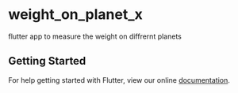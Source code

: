 # weight_on_planet_x

flutter app to measure the weight on diffrernt planets

## Getting Started

For help getting started with Flutter, view our online
[documentation](https://flutter.io/).
